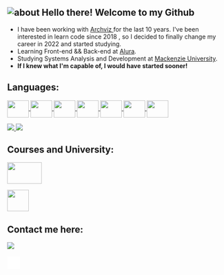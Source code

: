 ## <img width="45" alt="about" src="https://raw.github.com/elizarov/elizarov/master/about.png"> Hello there! Welcome to my Github

- I have been working with <a target="_blank" href="https://www.behance.net/inside3d" target="_blank"> Archviz </a> for the last 10 years. I've been interested in learn code since 2018 , so I decided to finally change my career in 2022 and started studying.
- Learning Front-end && Back-end at <a target="_blank" href="https://www.alura.com.br/" target="_blank">Alura</a>.
- Studying Systems Analysis and Development at <a target="_blank" href="https://www.mackenzie.br/graduacao/ead/tecnologia-em-analise-e-desenvolvimento-de-sistemas">Mackenzie University</a>.
- <b>If I knew what I'm capable of, I would have started sooner!</b>
 </a>

 ## Languages:
 <div style="display: inline_block">
   <a target="_blank" href="https://github.com/cguiama?tab=repositories">
    <img src="https://cdn.jsdelivr.net/gh/devicons/devicon/icons/linux/linux-original.svg" width="50" height="40" img align="center" />
    <img src="https://cdn.jsdelivr.net/gh/devicons/devicon/icons/git/git-original.svg" width="50" height="40" img align="center" />
   <a href="https://github.com/cguiama/C-lang">
    <img src="https://cdn.jsdelivr.net/gh/devicons/devicon/icons/c/c-plain.svg" width="50" height="40" img align="center" />
   </a>
   <a href="https://github.com/cguiama/Alura-HTML-Iniciante">
    <img src="https://cdn.jsdelivr.net/gh/devicons/devicon/icons/html5/html5-plain-wordmark.svg" width="50" height="40" img align="center" />
    <img src="https://cdn.jsdelivr.net/gh/devicons/devicon/icons/css3/css3-plain-wordmark.svg" width="50" height="40" img align="center"  />
   </a>
   <a href="https://github.com/cguiama/jsinicio">
    <img src="https://cdn.jsdelivr.net/gh/devicons/devicon/icons/javascript/javascript-original.svg" width="50" height="40" img align="center" /> 
   </a>
   <a href="https://github.com/cguiama/javabydio">
    <img src="https://cdn.jsdelivr.net/gh/devicons/devicon/icons/java/java-plain.svg" width="50" height="40" img align="center" />
   </a>
 </div>

<p>
<div>
  <a target="_blank" href="https://www.linkedin.com/in/guilherme-castro-dev/">
  <img height="150em" src="https://github-readme-stats.vercel.app/api?username=cguiama&show_icons=true&theme=blue-green&include_all_commits=true&count_private=true"/>
  </a>
   <a href="https://github.com/cguiama?tab=repositories"> 
  <img height="150em" src="https://github-readme-stats.vercel.app/api/top-langs/?username=cguiama&theme=blue-green&hide_langs_below=1" />
</div>
</a>
    
## Courses and University:

<p>
 <a target="_blank" href="https://cursos.alura.com.br/user/cguiama/fullCertificate/35bd978d80d31cd5d78a195f80a8f294">
  <img src="https://i.pinimg.com/originals/49/72/6e/49726e65f6b35c2e8e366a16c0734fb7.png" width="80" height="50" img align="center" />
 </a>
 </p>
 <p>
 <a target="_blank" href="https://www.mackenzie.br/">
  <img src="https://logodownload.org/wp-content/uploads/2017/09/mackenzie-logo-3.png" width="50" height="50" img align="center" />
 </a>
</p>
 
## Contact me here:
<p>  
<a target="_blank" href="https://www.linkedin.com/in/cguiama/">
<img src="https://img.shields.io/badge/-LinkedIn-%230077B5?style=for-the-badge&logo=linkedin&logoColor=white" target="_blank">
</a>
</p>
<p>
<a target="_blank" href="https://github.com/cguiama">
<img src="https://github.com/cguiama/cguiama/blob/main/iconmonstr-github-1.png" width="30" height="30">
</a>
</p>
